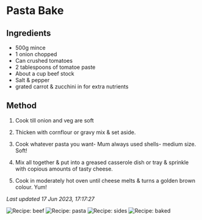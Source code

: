 # Pasta Bake

## Ingredients

- 500g mince
- 1 onion chopped
- Can crushed tomatoes
- 2 tablespoons of tomatoe paste
- About a cup beef stock
- Salt & pepper
- grated carrot & zucchini in for extra nutrients

## Method

1. Cook till onion and veg are soft

2. Thicken with cornflour or gravy mix & set aside.

3. Cook whatever pasta you want- Mum always used shells- medium size. Soft!

4. Mix all together & put into a greased casserole dish or tray & sprinkle with copious amounts of tasty cheese.

5. Cook in moderately hot oven until cheese melts & turns a golden brown colour.
Yum!

*Last updated 17 Jun 2023, 17:17:27*

![Recipe: beef](https://img.shields.io/badge/tag-beef-blue.svg) ![Recipe: pasta](https://img.shields.io/badge/tag-pasta-blue.svg) ![Recipe: sides](https://img.shields.io/badge/tag-sides-blue.svg) ![Recipe: baked](https://img.shields.io/badge/tag-baked-blue.svg)
